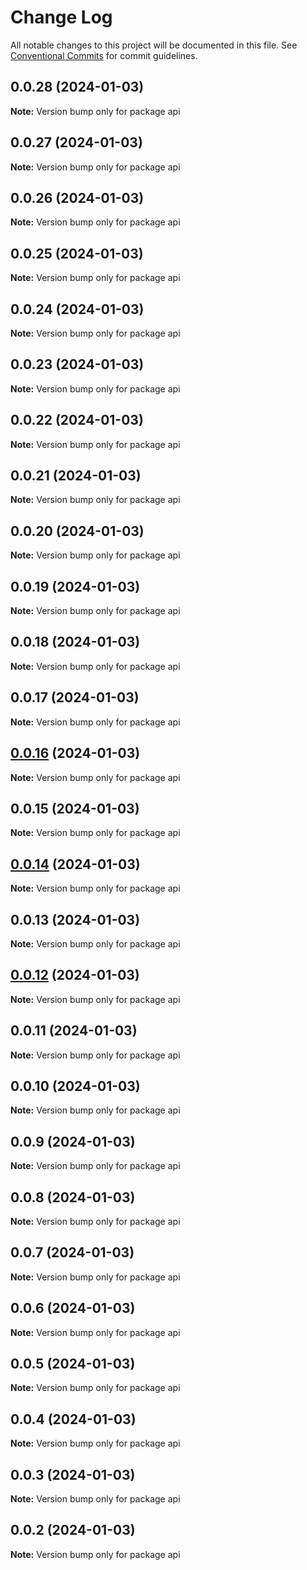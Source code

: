 # Change Log

All notable changes to this project will be documented in this file.
See [Conventional Commits](https://conventionalcommits.org) for commit guidelines.

## 0.0.28 (2024-01-03)

**Note:** Version bump only for package api





## 0.0.27 (2024-01-03)

**Note:** Version bump only for package api





## 0.0.26 (2024-01-03)

**Note:** Version bump only for package api





## 0.0.25 (2024-01-03)

**Note:** Version bump only for package api





## 0.0.24 (2024-01-03)

**Note:** Version bump only for package api





## 0.0.23 (2024-01-03)

**Note:** Version bump only for package api





## 0.0.22 (2024-01-03)

**Note:** Version bump only for package api





## 0.0.21 (2024-01-03)

**Note:** Version bump only for package api





## 0.0.20 (2024-01-03)

**Note:** Version bump only for package api





## 0.0.19 (2024-01-03)

**Note:** Version bump only for package api





## 0.0.18 (2024-01-03)

**Note:** Version bump only for package api





## 0.0.17 (2024-01-03)

**Note:** Version bump only for package api





## [0.0.16](https://github.com/wellgrisa/docker-elastic-beanstalk-up/compare/api@0.0.15...api@0.0.16) (2024-01-03)

**Note:** Version bump only for package api





## 0.0.15 (2024-01-03)

**Note:** Version bump only for package api





## [0.0.14](https://github.com/wellgrisa/docker-elastic-beanstalk-up/compare/api@0.0.13...api@0.0.14) (2024-01-03)

**Note:** Version bump only for package api





## 0.0.13 (2024-01-03)

**Note:** Version bump only for package api





## [0.0.12](https://github.com/wellgrisa/docker-elastic-beanstalk-up/compare/api@0.0.11...api@0.0.12) (2024-01-03)

**Note:** Version bump only for package api





## 0.0.11 (2024-01-03)

**Note:** Version bump only for package api





## 0.0.10 (2024-01-03)

**Note:** Version bump only for package api





## 0.0.9 (2024-01-03)

**Note:** Version bump only for package api





## 0.0.8 (2024-01-03)

**Note:** Version bump only for package api





## 0.0.7 (2024-01-03)

**Note:** Version bump only for package api





## 0.0.6 (2024-01-03)

**Note:** Version bump only for package api





## 0.0.5 (2024-01-03)

**Note:** Version bump only for package api





## 0.0.4 (2024-01-03)

**Note:** Version bump only for package api





## 0.0.3 (2024-01-03)

**Note:** Version bump only for package api





## 0.0.2 (2024-01-03)

**Note:** Version bump only for package api
